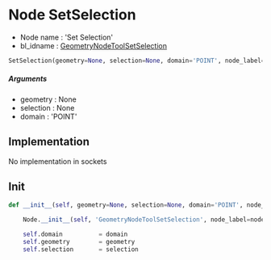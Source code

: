 # Node SetSelection

- Node name : 'Set Selection'
- bl_idname : [GeometryNodeToolSetSelection](https://docs.blender.org/api/current/bpy.types.GeometryNodeToolSetSelection.html)


``` python
SetSelection(geometry=None, selection=None, domain='POINT', node_label=None, node_color=None)
```
##### Arguments

- geometry : None
- selection : None
- domain : 'POINT'

## Implementation

No implementation in sockets

## Init

``` python
def __init__(self, geometry=None, selection=None, domain='POINT', node_label=None, node_color=None):

    Node.__init__(self, 'GeometryNodeToolSetSelection', node_label=node_label, node_color=node_color)

    self.domain          = domain
    self.geometry        = geometry
    self.selection       = selection
```
